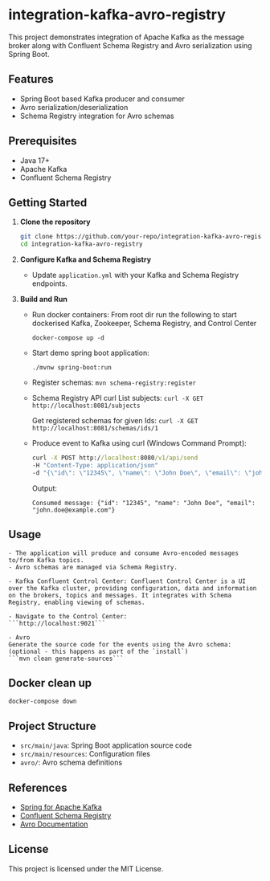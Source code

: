 # integration-kafka-avro-registry

This project demonstrates integration of Apache Kafka as the message broker along with Confluent Schema Registry and Avro serialization using Spring Boot.

## Features

- Spring Boot based Kafka producer and consumer
- Avro serialization/deserialization
- Schema Registry integration for Avro schemas

## Prerequisites

- Java 17+
- Apache Kafka
- Confluent Schema Registry

## Getting Started

1. **Clone the repository**
    ```bash
    git clone https://github.com/your-repo/integration-kafka-avro-registry.git
    cd integration-kafka-avro-registry
    ```

2. **Configure Kafka and Schema Registry**
    - Update `application.yml` with your Kafka and Schema Registry endpoints.

3. **Build and Run**
    
    - Run docker containers: From root dir run the following to start dockerised    Kafka, Zookeeper, Schema Registry, and Control Center

        ```docker-compose up -d```
    
    - Start demo spring boot application: 
        ```cd schema-registry-demo-service/
        ./mvnw spring-boot:run
        ```
    
    - Register schemas:
        ```mvn schema-registry:register```
    
    - Schema Registry API curl
        List subjects:
        ```curl -X GET http://localhost:8081/subjects```
    
        Get registered schemas for given Ids:
        ```curl -X GET http://localhost:8081/schemas/ids/1```

    - Produce event to Kafka using curl (Windows Command Prompt):
        ```cmd
        curl -X POST http://localhost:8080/v1/api/send 
        -H "Content-Type: application/json" 
        -d "{\"id\": \"12345\", \"name\": \"John Doe\", \"email\": \"john.doe@example.com\"}"
        ```
        Output:
        ```Message sent to Kafka topic: user-topic with key: 12345 and value: {"id": "12345", "name": "John Doe", "email": "john.doe@example.com"}
        Consumed message: {"id": "12345", "name": "John Doe", "email": "john.doe@example.com"}
        ```

## Usage

    - The application will produce and consume Avro-encoded messages to/from Kafka topics.
    - Avro schemas are managed via Schema Registry.

    - Kafka Confluent Control Center: Confluent Control Center is a UI over the Kafka cluster, providing configuration, data and information on the brokers, topics and messages. It integrates with Schema Registry, enabling viewing of schemas.

    - Navigate to the Control Center:
    ```http://localhost:9021```

    - Avro 
    Generate the source code for the events using the Avro schema: (optional - this happens as part of the `install`)
    ```mvn clean generate-sources```

## Docker clean up

```docker-compose down```

## Project Structure

- `src/main/java`: Spring Boot application source code
- `src/main/resources`: Configuration files
- `avro/`: Avro schema definitions

## References

- [Spring for Apache Kafka](https://spring.io/projects/spring-kafka)
- [Confluent Schema Registry](https://docs.confluent.io/platform/current/schema-registry/index.html)
- [Avro Documentation](https://avro.apache.org/docs/current/)

## License

This project is licensed under the MIT License.